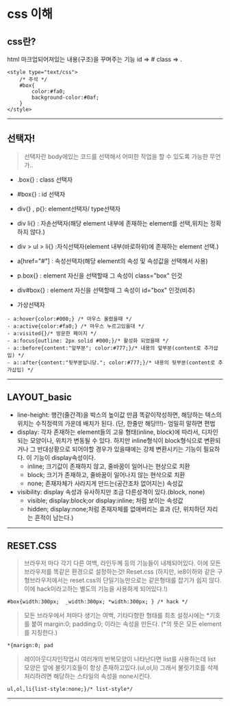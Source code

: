 # css 이해
## css란? 
html 마크업되어져있는 내용(구조)을 꾸며주는 기능
id => #
class => .

```
<style type="text/css">
	/* 주석 */
	#box{
		color:#fa0;
		background-color:#0af;
	}
</style>
```
___
## 선택자!
> 선택자란 body에있는 코드를 선택해서 어떠한 작업을 할 수 있도록 가능한 무언가..

- .box{} : class 선택자
- #box{} : id 선택자
- div{} , p{}: element선택자/ type선택자
- div li{} : 자손선택자(해당 element 내부에 존재하는 element를 선택,위치는 정확하지 않다.)
- div > ul > li{} :자식선택자(element 내부(바로하위)에 존재하는 element 선택.)
- a[href="#"] : 속성선택자(해당 element의 속성 및 속성값을 선택해서 사용)

- p.box{} : element 자신을 선택할때 그 속성이 class="box" 인것
- div#box{} : element 자신을 선택할때 그 속성이 id="box" 인것(비추)
- 가상선택자
<!--	- a[href="http://naver.com"]{}-->
	- a:hover{color:#000;} /* 마우스 올렸을때 */
	- a:active{color:#fa0;} /* 마우스 누르고있을대 */
	- a:visited{}/* 방문한 페이지 */
	- a:focus{outline: 2px solid #000;}/* 활성화 되었을때 */
	- a::before{content:"앞부분"; color:#777;}/* 내용의 앞부분(content로 추가삽입) */
	- a::after{content:"뒷부분입니당."; color:#777;}/* 내용의 뒷부분(content로 추가삽입) */
___

## LAYOUT_basic

- line-height: 행간(줄간격)을 박스의 높이값 만큼 똑같이작성하면, 
해당하는 텍스의 위치는 수직정력의 가운데 배치가 된다.
(단, 한줄만 해당!!!)- 엄밀히 말하면 편법
- display: 각자 존재하는 element들의 고유 형태(inline, block)에 따라서, 디자인되는 모양이나, 위치가 변동될 수 있다.
하지만 inline형식이 block형식으로 변환되거나 그 반대상황으로 되어야할 경우가 있을때에는 강제 변환시키는 기능이 필요하다. 이 기능이 display속성이다.
	* inline; 크기값이 존재하지 않고, 줄바꿈이 일어나는 현상으로 치환
	* block; 크기가 존재하고, 줄바꿈이 일어나지 않는 현삭으로 치환
	* none; 존재자체가 사라지게 만드는(공간조차 없어지는) 속성값
- visibility: display 속성과 유사하지만 조금 다른성격이 있다.(block, none)
	* visible; display:block;or display:inline; 처럼 보이는 속성값
	* hidden; display:none;처럼 존재자체를 없애버리는 효과
	(단, 위치하던 자리는 흔적이 남는다.)
___
## RESET.CSS
> 브라우저 마다 각기 다른 여백, 라인두께 등의 기능들이 내제되어있다.
이에 모든 브라우저를 똑같은 환경으로 설정하는것! Reset.css
(하지만, ie8이하와 같은 구형브라우저에서는 reset.css의 단일기능만으로는 같은형태를 잡기가 쉽지 않다. 
이에 hack이라고하는 별도의 기능을 사용하게 되어있다.!)

```
#box{width:300px;  _width:300px; *width:300px; } /* hack */
```

> 모든 브라우에서 저마다 생기는 여백, 기타다향한 형태를 최초 설정시에는 *기호를 붙여 margin:0; padding:0; 이라는 속성을 만든다.
(*의 뜻은 모든 element를 지칭한다.)

```
*{marign:0; pad
```


>레이아웃디자인작업시 여러개의 반복모양이 나타난다면 list를 사용하는데
list 모양은 앞에 불릿기호들이 항상 존재하고있다.(ul,ol,li)
그래서 불릿기호를 삭제처리하려면 해당하는 스타일의 속성을 none시킨다.

```
ul,ol,li{list-style:none;}/* list-style*/

```

___



















